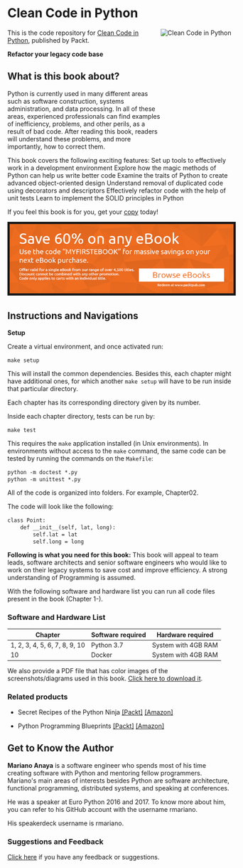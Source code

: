 # Clean Code in Python

<a href="https://www.packtpub.com/application-development/clean-code-python?utm_source=github&utm_medium=repository&utm_campaign=9781788835831 "><img src="https://d255esdrn735hr.cloudfront.net/sites/default/files/imagecache/ppv4_main_book_cover/B09608_MockupCoverNew.png" alt="Clean Code in Python" height="256px" align="right"></a>

This is the code repository for [Clean Code in Python](https://www.packtpub.com/application-development/clean-code-python?utm_source=github&utm_medium=repository&utm_campaign=9781788835831 ), published by Packt.

**Refactor your legacy code base**

## What is this book about?
Python is currently used in many different areas such as software construction, systems administration, and data processing. In all of these areas, experienced professionals can find examples of inefficiency, problems, and other perils, as a result of bad code. After reading this book, readers will understand these problems, and more importantly, how to correct them.

This book covers the following exciting features:
Set up tools to effectively work in a development environment 
Explore how the magic methods of Python can help us write better code 
Examine the traits of Python to create advanced object-oriented design 
Understand removal of duplicated code using decorators and descriptors 
Effectively refactor code with the help of unit tests 
Learn to implement the SOLID principles in Python 

If you feel this book is for you, get your [copy](https://www.amazon.com/dp/1788835832) today!

<a href="https://www.packtpub.com/?utm_source=github&utm_medium=banner&utm_campaign=GitHubBanner"><img src="https://raw.githubusercontent.com/PacktPublishing/GitHub/master/GitHub.png" 
alt="https://www.packtpub.com/" border="5" /></a>

## Instructions and Navigations

**Setup**

Create a virtual environment, and once activated run:

    make setup

This will install the common dependencies. Besides this, each chapter might
have additional ones, for which another ``make setup`` will have to be run
inside that particular directory.

Each chapter has its corresponding directory given by its number.

Inside each chapter directory, tests can be run by:

    make test

This requires the ``make`` application installed (in Unix environments).
In environments without access to the ``make`` command, the same code can be
tested by running the commands on the ``Makefile``:

    python -m doctest *.py
    python -m unittest *.py

All of the code is organized into folders. For example, Chapter02.

The code will look like the following:
```
class Point:
    def __init__(self, lat, long):
        self.lat = lat
        self.long = long
```

**Following is what you need for this book:**
This book will appeal to team leads, software architects and senior software engineers who would like to work on their legacy systems to save cost and improve efficiency. A strong understanding of Programming is assumed.

With the following software and hardware list you can run all code files present in the book (Chapter 1-).
### Software and Hardware List
| Chapter | Software required | Hardware required |
| -------- | ------------------------------------ | ----------------------------------- |
|1, 2, 3, 4, 5, 6, 7, 8, 9, 10  |Python 3.7  |System with 4GB RAM  |
|10  |Docker  |System with 4GB RAM  |

We also provide a PDF file that has color images of the screenshots/diagrams used in this book. [Click here to download it]().

### Related products
* Secret Recipes of the Python Ninja [[Packt]](https://www.packtpub.com/application-development/secret-recipes-python-ninja?utm_source=github&utm_medium=repository&utm_campaign=9781788294874 ) [[Amazon]](https://www.amazon.com/dp/1788294874)

* Python Programming Blueprints [[Packt]](https://www.packtpub.com/application-development/python-programming-blueprints?utm_source=github&utm_medium=repository&utm_campaign=9781786468161 ) [[Amazon]](https://www.amazon.com/dp/1786468166)

## Get to Know the Author
**Mariano Anaya**
is a software engineer who spends most of his time creating software with Python and mentoring fellow programmers. Mariano's main areas of interests besides Python are software architecture, functional programming, distributed systems, and speaking at conferences.

He was a speaker at Euro Python 2016 and 2017. To know more about him, you can refer to his GitHub account with the username rmariano.

His speakerdeck username is rmariano.


### Suggestions and Feedback
[Click here](https://docs.google.com/forms/d/e/1FAIpQLSdy7dATC6QmEL81FIUuymZ0Wy9vH1jHkvpY57OiMeKGqib_Ow/viewform) if you have any feedback or suggestions.


